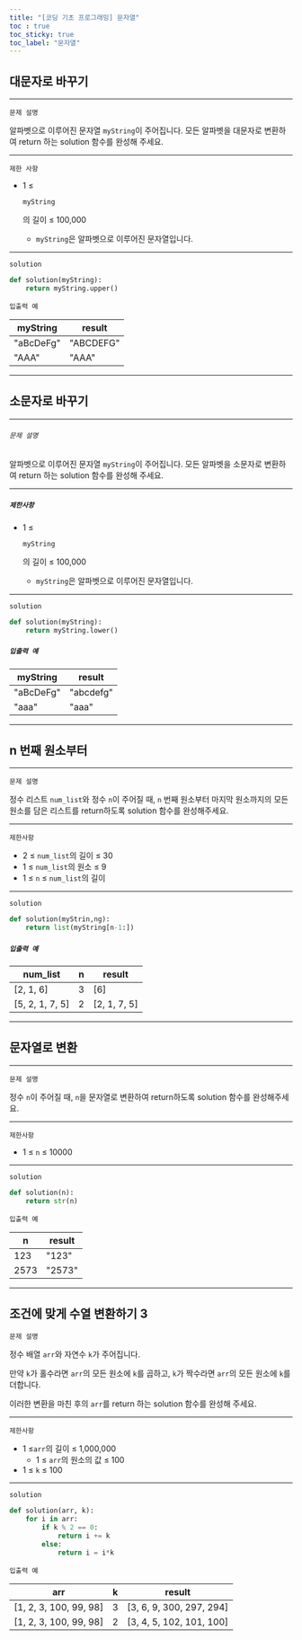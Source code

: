 ```yaml
---
title: "[코딩 기초 프로그래밍] 문자열"
toc : true
toc_sticky: true
toc_label: "문자열"
---
```


## 대문자로 바꾸기

---

`문제 설명`

알파벳으로 이루어진 문자열 `myString`이 주어집니다. 모든 알파벳을 대문자로 변환하여 return 하는 solution 함수를 완성해 주세요.

------

`제한 사항`

- 1 ≤

   

  ```
  myString
  ```

  의 길이 ≤ 100,000

  - `myString`은 알파벳으로 이루어진 문자열입니다.

------

`solution`

```python
def solution(myString):
    return myString.upper()
```



`입출력 예`

| myString  | result    |
| --------- | --------- |
| "aBcDeFg" | "ABCDEFG" |
| "AAA"     | "AAA"     |

---

## 소문자로 바꾸기

---

###### `문제 설명`

알파벳으로 이루어진 문자열 `myString`이 주어집니다. 모든 알파벳을 소문자로 변환하여 return 하는 solution 함수를 완성해 주세요.

------

##### `제한사항`

- 1 ≤

   

  ```
  myString
  ```

  의 길이 ≤ 100,000

  - `myString`은 알파벳으로 이루어진 문자열입니다.

------

`solution`

```python
def solution(myString):
    return myString.lower()
```



##### `입출력 예`

| myString  | result    |
| --------- | --------- |
| "aBcDeFg" | "abcdefg" |
| "aaa"     | "aaa"     |

---

## n 번째 원소부터

---

`문제 설명`

정수 리스트 `num_list`와 정수 `n`이 주어질 때, `n` 번째 원소부터 마지막 원소까지의 모든 원소를 담은 리스트를 return하도록 solution 함수를 완성해주세요.

------

`제한사항`

- 2 ≤ `num_list`의 길이 ≤ 30
- 1 ≤ `num_list`의 원소 ≤ 9
- 1 ≤ `n` ≤ `num_list`의 길이

------

`solution`

```python
def solution(myStrin,ng):
	return list(myString[n-1:])
```



##### `입출력 예`

| num_list        | n    | result       |
| --------------- | ---- | ------------ |
| [2, 1, 6]       | 3    | [6]          |
| [5, 2, 1, 7, 5] | 2    | [2, 1, 7, 5] |

---

## 문자열로 변환

---

`문제 설명`

정수 `n`이 주어질 때, `n`을 문자열로 변환하여 return하도록 solution 함수를 완성해주세요.

------

`제한사항`

- 1 ≤ `n` ≤ 10000

------

`solution`

```python
def solution(n):
	return str(n)
```

`입출력 예`

| n    | result |
| ---- | ------ |
| 123  | "123"  |
| 2573 | "2573" |

---

##  조건에 맞게 수열 변환하기 3

`문제 설명`

정수 배열 `arr`와 자연수 `k`가 주어집니다.

만약 `k`가 홀수라면 `arr`의 모든 원소에 `k`를 곱하고, `k`가 짝수라면 `arr`의 모든 원소에 `k`를 더합니다.

이러한 변환을 마친 후의 `arr`를 return 하는 solution 함수를 완성해 주세요.

------

`제한사항`

- 1 ≤`arr`의 길이 ≤ 1,000,000
  - 1 ≤ `arr`의 원소의 값 ≤ 100
- 1 ≤ `k` ≤ 100

------

`solution`

```python
def solution(arr, k):
	for i in arr:
		if k % 2 == 0:
			return i += k
		else:
			return i = i*k
```



`입출력 예`

| arr                    | k    | result                   |
| ---------------------- | ---- | ------------------------ |
| [1, 2, 3, 100, 99, 98] | 3    | [3, 6, 9, 300, 297, 294] |
| [1, 2, 3, 100, 99, 98] | 2    | [3, 4, 5, 102, 101, 100] |